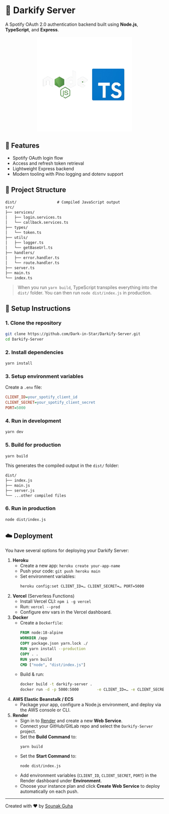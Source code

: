 # 🎵 Darkify Server

A Spotify OAuth 2.0 authentication backend built using **Node.js**, **TypeScript**, and **Express**.

<p align="center">
  <img src="public/logo.png" alt="Darkify Logo" width="300" />
</p>

## 🚀 Features

- Spotify OAuth login flow  
- Access and refresh token retrieval  
- Lightweight Express backend  
- Modern tooling with Pino logging and dotenv support  

## 🧾 Project Structure

```
dist/                  # Compiled JavaScript output
src/
├── services/
│   ├── login.services.ts
│   └── callback.services.ts
├── types/
│   └── token.ts
├── utils/
│   ├── logger.ts
│   └── getBaseUrl.ts
├── handlers/
│   ├── error.handler.ts
│   └── route.handler.ts
├── server.ts
├── main.ts
└── index.ts
```

> When you run `yarn build`, TypeScript transpiles everything into the `dist/` folder. You can then run `node dist/index.js` in production.

## 🔧 Setup Instructions

### 1. Clone the repository

```bash
git clone https://github.com/Dark-in-Star/Darkify-Server.git
cd Darkify-Server
```

### 2. Install dependencies

```bash
yarn install
```

### 3. Setup environment variables

Create a `.env` file:

```ini
CLIENT_ID=your_spotify_client_id
CLIENT_SECRET=your_spotify_client_secret
PORT=5000
```

### 4. Run in development

```bash
yarn dev
```

### 5. Build for production

```bash
yarn build
```

This generates the compiled output in the `dist/` folder:

```
dist/
├── index.js
├── main.js
├── server.js
└── ...other compiled files
```

### 6. Run in production

```bash
node dist/index.js
```

## ☁️ Deployment

You have several options for deploying your Darkify Server:

1. **Heroku**  
   - Create a new app: `heroku create your-app-name`  
   - Push your code: `git push heroku main`  
   - Set environment variables:  
     ```bash
     heroku config:set CLIENT_ID=… CLIENT_SECRET=… PORT=5000
     ```
2. **Vercel** (Serverless Functions)  
   - Install Vercel CLI: `npm i -g vercel`  
   - Run: `vercel --prod`  
   - Configure env vars in the Vercel dashboard.
3. **Docker**  
   - Create a `Dockerfile`:
     ```dockerfile
     FROM node:18-alpine
     WORKDIR /app
     COPY package.json yarn.lock ./
     RUN yarn install --production
     COPY . .
     RUN yarn build
     CMD ["node", "dist/index.js"]
     ```
   - Build & run:
     ```bash
     docker build -t darkify-server .
     docker run -d -p 5000:5000        -e CLIENT_ID=… -e CLIENT_SECRET=…        darkify-server
     ```
4. **AWS Elastic Beanstalk / ECS**  
   - Package your app, configure a Node.js environment, and deploy via the AWS console or CLI.
5. **Render**  
   - Sign in to [Render](https://render.com) and create a new **Web Service**.  
   - Connect your GitHub/GitLab repo and select the `Darkify-Server` project.  
   - Set the **Build Command** to:
     ```
     yarn build
     ```
   - Set the **Start Command** to:
     ```
     node dist/index.js
     ```
   - Add environment variables (`CLIENT_ID`, `CLIENT_SECRET`, `PORT`) in the Render dashboard under **Environment**.  
   - Choose your instance plan and click **Create Web Service** to deploy automatically on each push.
---

Created with ❤️ by [Sounak Guha](https://github.com/Dark-in-Star)
